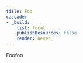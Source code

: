 ```yaml
---
title: Foo
cascade:
- _build:
    list: local
    publishResources: false
    render: never_
---
```


Foofoo
